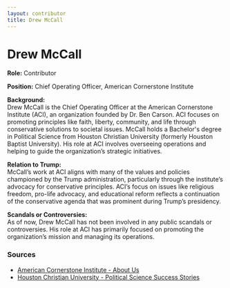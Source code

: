 ```yaml
---
layout: contributor
title: Drew McCall
---
```


# Drew McCall

**Role:** Contributor

**Position:** Chief Operating Officer, American Cornerstone Institute

**Background:**  
Drew McCall is the Chief Operating Officer at the American Cornerstone Institute (ACI), an organization founded by Dr. Ben Carson. ACI focuses on promoting principles like faith, liberty, community, and life through conservative solutions to societal issues. McCall holds a Bachelor's degree in Political Science from Houston Christian University (formerly Houston Baptist University). His role at ACI involves overseeing operations and helping to guide the organization’s strategic initiatives.

**Relation to Trump:**  
McCall’s work at ACI aligns with many of the values and policies championed by the Trump administration, particularly through the institute’s advocacy for conservative principles. ACI’s focus on issues like religious freedom, pro-life advocacy, and educational reform reflects a continuation of the conservative agenda that was prominent during Trump’s presidency.

**Scandals or Controversies:**  
As of now, Drew McCall has not been involved in any public scandals or controversies. His role at ACI has primarily focused on promoting the organization’s mission and managing its operations.

### Sources
- [American Cornerstone Institute - About Us](https://americancornerstone.org/about/)
- [Houston Christian University - Political Science Success Stories](https://hc.edu)
